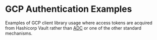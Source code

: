 # GCP Authentication Examples

Examples of GCP client library usage where access tokens are acquired from Hashicorp Vault rather than [ADC](https://cloud.google.com/docs/authentication/application-default-credentials) or one of the other standard mechanisms.